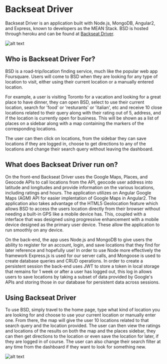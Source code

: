 # Backseat Driver

Backseat Driver is an application built with Node.js, MongoDB, Angular2, and Express, known to developers as the MEAN Stack. 
BSD is hosted through heroku and can be found at [Backseat Driver](https://bsdriver.herokuapp.com).

![alt text](https://mattmawhinney.com/imgs/BSD_Home.png "Backseat Driver Home Page")

## Who is Backseat Driver For?

BSD is a road-trip/location finding service, much like the popular web app Foursquare. Users will come to BSD when they are looking for any type of location to visit, either using their current location or a manually entered location. 

For example, a user is visiting Toronto for a vacation and looking for a great place to have dinner, they can open BSD, select to use their current location, search for 'food' or 'resturants' or 'italian', etc and receive 10 close locations related to their query along with their rating out of 5, address, and if the location is currently open for business. This will be shown as a list of places on a sidebar along with a map containing the markers of the corresponding locations.

The user can then click on locations, from the sidebar they can save locations if they are logged in, choose to get directions to any of the locations and change their search query without leaving the dashboard.

## What does Backseat Driver run on?

On the front-end Backseat Driver uses the Google Maps, Places, and Geocode APIs to call locations from the API, geocode user address into latitude and longitudes and provide information on the various locations, including ratings and hours. The application utilizes on Angular Google Maps (AGM) API for easier implentation of Google Maps in Angular2. The application also takes advantage of the HTML5 Geolocation feature which allows BSD to access the users location directly from their browser without needing a built-in GPS like a mobile device has. This, coupled with a interface that was designed using progressive enhancement with a mobile device designed as the primary user device. These allow the application to run smoothly on any device.

On the back-end, the app uses Node.js and MongoDB to give users the ability to register for an account, login, and save locations that they find for later reference and hopefully use! In order to use Node more effectively the framework Express.js is used for our server calls, and Mongoose is used to create database queries and CRUD operations. In order to create a persistent session the back-end uses JWT to store a token in local storage that remains for 1 week or after a user has logged out, this log in allows users to save locations by taking a subset of data provided by Google's APIs and storing those in our database for persistent data across sessions.  

## Using Backseat Driver

To use BSD, simply travel to the home page, type what kind of location you are looking for and choose to use your current location or manually enter one. From there, the map will give the user 10 locations related to that search query and the location provided. The user can then view the ratings and locations of the results on both the map and the places sidebar, they can then get directions to the location or even save the location for later, if they are logged in of course. The user can also change their search filter at any time from the dashboard if they want to look for something new.

![alt text](https://mattmawhinney.com/imgs/BSD_Dash.png "Backseat Driver Dashboard Page")


